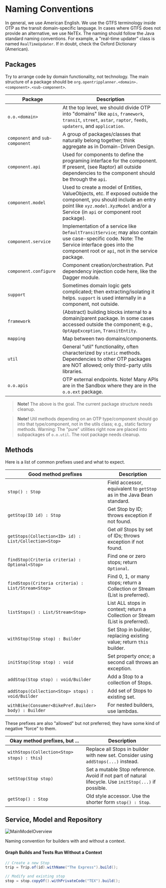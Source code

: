 # Naming Conventions

In general, we use American English. We use the GTFS terminology inside OTP as the transit
domain-specific language. In cases where GTFS does not provide an alternative, we use NeTEx. The
naming should follow the Java standard naming conventions. For example, a "real-time updater" class
is named `RealTimeUpdater`. If in doubt, check the Oxford Dictionary (American).

## Packages

Try to arrange code by domain functionality, not technology. The main structure of a package should
be `org.opentripplanner.<domain>.<component>.<sub-component>`.

| Package                         | Description                                                                                                                                                                                                 |
| ------------------------------- |-------------------------------------------------------------------------------------------------------------------------------------------------------------------------------------------------------------|
| `o.o.<domain>`                  | At the top level, we should divide OTP into "domains" like `apis`, `framework`, `transit`, `street`, `astar`, `raptor`, `feeds`, `updaters`, and `application`.                                             |
| `component` and `sub-component` | A group of packages/classes that naturally belong together; think aggregate as in Domain-Driven Design.                                                                                                     |
| `component.api`                 | Used for components to define the programing interface for the component. If present, (see Raptor) all outside dependencies to the component should be through the `api`.                                   |
| `component.model`               | Used to create a model of Entities, ValueObjects, etc. If exposed outside the component, you should include an entry point like `xyz.model.XyzModel` and/or a Service (in `api` or component root package). |
| `component.service`             | Implementation of a service like `DefaultTransitService`; may also contain use case-specific code. Note: The Service interface goes into the component root or `api`, not in the service package.           |
| `component.configure`           | Component creation/orchestration. Put dependency injection code here, like the Dagger module.                                                                                                               |
| `support`                       | Sometimes domain logic gets complicated; then extracting/isolating it helps. `support` is used internally in a component, not outside.                                                                      |
| `framework`                     | (Abstract) building blocks internal to a domain/parent package. In some cases accessed outside the component; e.g., `OptAppException`, `TransitEntity`.                                                     |
| `mapping`                       | Map between two domains/components.                                                                                                                                                                         |
| `util`                          | General "util" functionality, often characterized by `static` methods. Dependencies to other OTP packages are NOT allowed; only third-party utils libraries.                                                |
| `o.o.apis`                      | OTP external endpoints. Note! Many APIs are in the Sandbox where they are in the `o.o.ext` package.                                                                                                         |

> **Note!** The above is the goal. The current package structure needs cleanup.

> **Note!** Util methods depending on an OTP type/component should go into that type/component, not
> in the utils class; e.g., static factory methods. Warning: The "pure" utilities right now are
> placed into subpackages of `o.o.util`. The root package needs cleanup.

## Methods

Here is a list of common prefixes used and what to expect.

| Good method prefixes                                  | Description                                                                   |
|-------------------------------------------------------|-------------------------------------------------------------------------------|
| `stop() : Stop`                                       | Field accessor, equivalent to `getStop` as in the Java Bean standard.         |
| `getStop(ID id) : Stop`                               | Get Stop by ID; throws exception if not found.                                |
| `getStops(Collection<ID> id) : List/Collection<Stop>` | Get _all_ Stops by set of IDs; throws exception if not found.                 |
| `findStop(Criteria criteria) : Optional<Stop>`        | Find one or zero stops; return `Optional`.                                    |
| `findStops(Criteria criteria) : List/Stream<Stop>`    | Find 0, 1, or many stops; return a Collection or Stream (List is preferred).  |
| `listStops() : List/Stream<Stop>`                     | List ALL stops in context; return a Collection or Stream (List is preferred). |
| `withStop(Stop stop) : Builder`                       | Set Stop in builder, replacing existing value; return `this` builder.         |
| `initStop(Stop stop) : void`                          | Set property _once_; a second call throws an exception.                       |
| `addStop(Stop stop) : void/Builder`                   | Add a Stop to a collection of Stops.                                          |
| `addStops(Collection<Stop> stops) : void/Builder`     | Add set of Stops to existing set.                                             |
| `withBike(Consumer<BikePref.Builder> body) : Builder` | For nested builders, use lambdas.                                             |

These prefixes are also "allowed" but not preferred; they have some kind of negative "force" to
them.

| Okay method prefixes, but ...               | Description                                                                                            |
|---------------------------------------------|--------------------------------------------------------------------------------------------------------|
| `withStops(Collection<Stop> stops) : this`) | Replace all Stops in builder with new set. Consider using `addStops(...)` instead.                     |
| `setStop(Stop stop)`                        | Set a mutable Stop reference. Avoid if not part of natural lifecycle. Use `initStop(...)` if possible. |
| `getStop() : Stop`                          | Old style accessor. Use the shorter form `stop() : Stop`.                                              |

## Service, Model and Repository

![MainModelOverview](../images/ServiceModelOverview.png)

Naming convention for builders with and without a context.

#### Graph Builds and Tests Run Without a Context

```java
// Create a new Stop
trip = Trip.of(id).withName("The Express").build();

// Modify and existing stop
stop = stop.copyOf().withPrivateCode("TEX").build();
```
